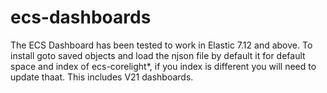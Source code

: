 # ecs-dashboards
The ECS Dashboard has been tested to work in Elastic 7.12 and above. To install goto saved objects and load the njson file by default it for default space and index of ecs-corelight*, if you index is different you will need to update thaat. This includes V21 dashboards.
